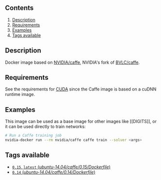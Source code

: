 ## Contents
1. [Description](#description)
1. [Requirements](#requirements)
1. [Examples](#examples)
1. [Tags available](#tags-available)

## Description
Docker image based on [NVIDIA/caffe](https://github.com/NVIDIA/caffe), NVIDIA's fork of [BVLC/caffe](https://github.com/BVLC/caffe).

## Requirements
See the requirements for [CUDA](CUDA#requirements) since the Caffe image is based on a cuDNN runtime image.

## Examples
This image can be used as a base image for other images like [[DIGITS]], or it can be used directly to train networks:
```sh
# Run a Caffe training job
nvidia-docker run --rm nvidia/caffe caffe train --solver <args>
```

## Tags available
- [`0.15`, `latest` (*ubuntu-14.04/caffe/0.15/Dockerfile*)](https://github.com/NVIDIA/nvidia-docker/blob/master/ubuntu-14.04/caffe/0.14/Dockerfile)
- [`0.14` (*ubuntu-14.04/caffe/0.14/Dockerfile*)](https://github.com/NVIDIA/nvidia-docker/blob/master/ubuntu-14.04/caffe/0.14/Dockerfile)